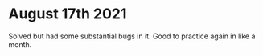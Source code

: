 # August 17th 2021
Solved but had some substantial bugs in it. Good to practice again in like a month.